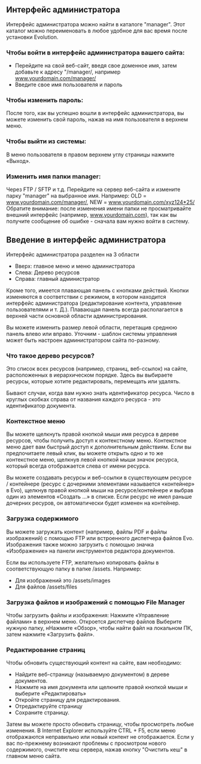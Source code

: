 ## Интерфейс администратора ##

Интерфейс администратора можно найти в каталоге "manager". Этот каталог можно переименовать в любое удобное для вас время после установки Evolution.

### Чтобы войти в интерфейс администратора вашего сайта: ###
- Перейдите на свой веб-сайт, введя свое доменное имя, затем добавьте к адресу "/manager/, например www.yourdomain.com/manager/
- Введите свое имя пользователя и пароль

### Чтобы изменить пароль: ###
После того, как вы успешно вошли в интерфейс администратора, вы можете изменить свой пароль, нажав на имя пользователя в верхнем меню.

### Чтобы выйти из системы: ###
В меню пользователя в правом верхнем углу страницы нажмите «Выход».

### Изменить имя папки manager: ###
Через FTP / SFTP и т.д. Перейдите на сервер веб-сайта и измените парку "manager" на выбранное имя.
Например: OLD = www.yourdomain.com/manager/, NEW = www.yourdomain.com/xyz124*25/
Обратите внимание: после изменения имени папки не просматривайте внешний интерфейс (например, www.yourdomain.com), так как вы получите сообщение об ошибке - сначала вам нужно войти в систему.

## Введение в интерфейс администратора ##
Интерфейс администратора разделен на 3 области

- Вверх: главное меню и меню администратора
- Слева: Дерево ресурсов
- Справа: главный администратор

Кроме того, имеется плавающая панель с кнопками действий. Кнопки изменяются в соответствии с режимом, в котором находится интерфейс администратора (редактирование контента, управление пользователями и т. Д.). Плавающая панель всегда располагается в верхней части основной области администрирования.

Вы можете изменить размер левой области, перетащив среднюю панель влево или вправо. Уточним - шаблон системы управления может быть настроен администратором сайта по-разному.

### Что такое дерево ресурсов? ###
Это список всех ресурсов (например, страниц, веб-ссылок) на сайте, расположенных в иерархическом порядке. Здесь вы выбираете ресурсы, которые хотите редактировать, перемещать или удалять.

Бывают случаи, когда вам нужно знать идентификатор ресурса. Число в круглых скобках справа от названия каждого ресурса - это идентификатор документа.


### Контекстное меню ###
Вы можете щелкнуть правой кнопкой мыши имя ресурса в дереве ресурсов, чтобы получить доступ к контекстному меню. Контекстное меню дает вам быстрый доступ к дополнительным действиям. Если вы предпочитаете левый клик, вы можете открыть одно и то же контекстное меню, щелкнув левой кнопкой мыши значок ресурса, который всегда отображается слева от имени ресурса.


Вы можете создавать ресурсы и веб-ссылки в существующем ресурсе / контейнере (ресурс с дочерними элементами называется «контейнер» в Evo), щелкнув правой кнопкой мыши на ресурсе/контейнере и выбрав один из элементов «Создать ...» в списке.  Если ресурс не имел раньше дочерних ресуров, он автоматически будет изменен на контейнер.

### Загрузка содержимого ###
Вы можете загружать контент (например, файлы PDF и файлы изображений) с помощью FTP или встроенного диспетчера файлов Evo. Изображения также можно загрузить с помощью значка «Изображение» на панели инструментов редактора документов.


Если вы используете FTP, желательно копировать файлы в соответствующую папку в папке /assets. Например:

- Для изображений это /assets/images
- Для файлов /assets/files

### Загрузка файлов и изображений с помощью File Manager ###
Чтобы загрузить файлы и изображения:
Нажмите «Управление файлами» в верхнем меню. Откроется диспетчер файлов
Выберите нужную папку, нНажмите «Обзор», чтобы найти файл на локальном ПК, затем нажмите «Загрузить файл».

### Редактирование страниц ###
Чтобы обновить существующий контент на сайте, вам необходимо:

- Найдите веб-страницу (называемую документом) в дереве документов.
- Нажмите на имя документа или щелкните правой кнопкой мыши и выберите «Редактировать»
- Откройте страницу для редактирования.
- Отредактируйте страницу
- Сохраните страницу.

Затем вы можете просто обновить страницу, чтобы просмотреть любые изменения. В Internet Explorer используйте CTRL + F5, если меню отображаются неправильно или новый контент не отображается. Если у вас по-прежнему возникают проблемы с просмотром нового содержимого, очистите кеш сервера, нажав кнопку "Очистить кеш" в главном меню сайта.